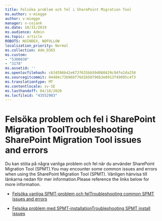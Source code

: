 ```yaml
---
title: Felsöka problem och fel i SharePoint Migration Tool
ms.author: v-miegge
author: v-miegge
manager: v-cojank
ms.date: 10/31/2019
ms.audience: Admin
ms.topic: article
ROBOTS: NOINDEX, NOFOLLOW
localization_priority: Normal
ms.collection: Adm_O365
ms.custom:
- "5300030"
- "3178"
ms.assetid: ''
ms.openlocfilehash: c634596b42e672f635bb50d080429c94fe2da258
ms.sourcegitcommit: 04484c73b96bf76d1b50796b3e8913f49095c4f3
ms.translationtype: MT
ms.contentlocale: sv-SE
ms.lasthandoff: 04/18/2020
ms.locfileid: "43552903"
---
```

# <a name="troubleshooting-sharepoint-migration-tool-issues-and-errors"></a><span data-ttu-id="02500-102">Felsöka problem och fel i SharePoint Migration Tool</span><span class="sxs-lookup"><span data-stu-id="02500-102">Troubleshooting SharePoint Migration Tool issues and errors</span></span>

<span data-ttu-id="02500-103">Du kan stöta på några vanliga problem och fel när du använder SharePoint Migration Tool (SPMT).</span><span class="sxs-lookup"><span data-stu-id="02500-103">You may encounter some common issues and errors when using the SharePoint Migration Tool (SPMT).</span></span> <span data-ttu-id="02500-104">Vänligen hänvisa till länkarna nedan för mer information.</span><span class="sxs-lookup"><span data-stu-id="02500-104">Please reference the links below for more information.</span></span>

- [<span data-ttu-id="02500-105">Felsöka vanliga SPMT-problem och fel</span><span class="sxs-lookup"><span data-stu-id="02500-105">Troubleshooting common SPMT issues and errors</span></span>](https://docs.microsoft.com/sharepointmigration/troubleshooting-common-spmt-issues)

- [<span data-ttu-id="02500-106">Felsöka problem med SPMT-installation</span><span class="sxs-lookup"><span data-stu-id="02500-106">Troubleshooting SPMT install issues</span></span>](https://docs.microsoft.com/sharepointmigration/spmt-install-issues)
